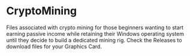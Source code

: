 # CryptoMining
Files associated with crypto mining for those beginners wanting to start earning passive income while retaining their Windows operating system until they decide to build a dedicated mining rig. Check the Releases to download files for your Graphics Card.
